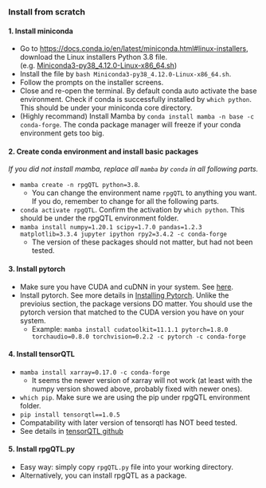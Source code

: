 ### Install from scratch

#### 1. Install miniconda
* Go to https://docs.conda.io/en/latest/miniconda.html#linux-installers, download the Linux installers Python 3.8 file.  
(e.g. [Miniconda3-py38_4.12.0-Linux-x86_64.sh](https://repo.anaconda.com/miniconda/Miniconda3-py38_4.12.0-Linux-x86_64.sh))  
* Install the file by `bash Miniconda3-py38_4.12.0-Linux-x86_64.sh`.
* Follow the prompts on the installer screens.
* Close and re-open the terminal. By default conda auto activate the base environment. Check if conda is successfully installed by `which python`. This should be under your miniconda core directory.
* (Highly recommand) Install Mamba by `conda install mamba -n base -c conda-forge`. The conda package manager will freeze if your conda environment gets too big.

#### 2. Create conda environment and install basic packages
*If you did not install mamba, replace all `mamba` by `conda` in all following parts.*
* `mamba create -n rpgQTL python=3.8`.
   * You can change the environment name `rpgQTL` to anything you want. If you do, remember to change for all the following parts.
* `conda activate rpgQTL`. Confirm the activation by `which python`. This should be under the rpgQTL environment folder.
* `mamba install numpy=1.20.1 scipy=1.7.0 pandas=1.2.3 matplotlib=3.3.4 jupyter ipython rpy2=3.4.2 -c conda-forge`
   * The version of these packages should not matter, but had not been tested.

#### 3. Install pytorch
* Make sure you have CUDA and cuDNN in your system. See [here](https://developer.nvidia.com/cuda-downloads).
* Install pytorch. See more details in [Installing Pytorch](https://pytorch.org/get-started/locally/). Unlike the previoius section, the package versions DO matter. You should use the pytorch version that matched to the CUDA version you have on your system.
   * Example: `mamba install cudatoolkit=11.1.1 pytorch=1.8.0 torchaudio=0.8.0 torchvision=0.2.2 -c pytorch -c conda-forge`

#### 4. Install tensorQTL
* `mamba install xarray=0.17.0 -c conda-forge`
   * It seems the newer version of xarray will not work (at least with the numpy version showed above, probably fixed with newer ones).
* `which pip`. Make sure we are using the pip under rpgQTL environment folder.
* `pip install tensorqtl==1.0.5`
* Compatability with later version of tensorqtl has NOT beed tested.
* See details in [tensorQTL github](https://github.com/broadinstitute/tensorqtl)

#### 5. Install rpgQTL.py
* Easy way: simply copy `rpgQTL.py` file into your working directory. 
* Alternatively, you can install rpgQTL as a package.
